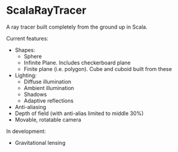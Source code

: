 # ScalaRayTracer
A ray tracer built completely from the ground up in Scala.

Current features:
 - Shapes:
   - Sphere
   - Infinite Plane. Includes checkerboard plane
   - Finite plane (i.e. polygon). Cube and cuboid built from these
 - Lighting:
   - Diffuse illumination
   - Ambient illumination
   - Shadows
   - Adaptive reflections
 - Anti-aliasing
 - Depth of field (with anti-alias limited to middle 30%)
 - Movable, rotatable camera
 
In development:
- Gravitational lensing
 
